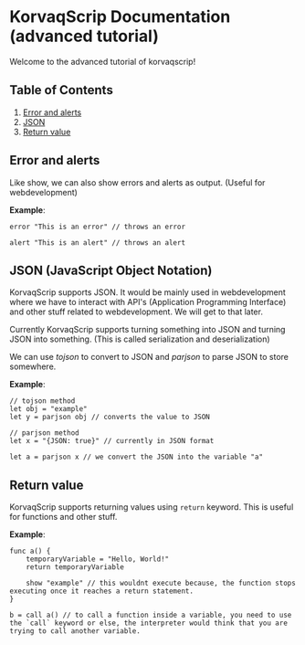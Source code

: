 # KorvaqScrip Documentation (advanced tutorial)
Welcome to the advanced tutorial of korvaqscrip!

## Table of Contents

1. [Error and alerts](#error-and-alerts)
2. [JSON](#json)
3. [Return value](#return-value)

## Error and alerts
Like show, we can also show errors and alerts as output. (Useful for webdevelopment)

**Example**:
```
error "This is an error" // throws an error

alert "This is an alert" // throws an alert
```

## JSON (JavaScript Object Notation)
KorvaqScrip supports JSON. It would be mainly used in webdevelopment where we have to interact with API's (Application Programming Interface) and other stuff related to webdevelopment. We will get to that later.

Currently KorvaqScrip supports turning something into JSON and turning JSON into something. (This is called serialization and deserialization)

We can use *tojson* to convert to JSON and *parjson* to parse JSON to store somewhere.

**Example**:
```
// tojson method
let obj = "example" 
let y = parjson obj // converts the value to JSON

// parjson method
let x = "{JSON: true}" // currently in JSON format

let a = parjson x // we convert the JSON into the variable "a"
```

## Return value
KorvaqScrip supports returning values using `return` keyword. This is useful for functions and other stuff.

**Example**:
```
func a() {
    temporaryVariable = "Hello, World!"
    return temporaryVariable

    show "example" // this wouldnt execute because, the function stops executing once it reaches a return statement.
}

b = call a() // to call a function inside a variable, you need to use the `call` keyword or else, the interpreter would think that you are trying to call another variable.
```